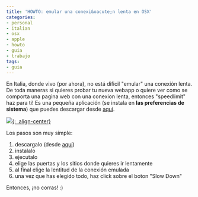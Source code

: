 ```yaml
---
title: 'HOWTO: emular una conexi&oacute;n lenta en OSX'
categories:
- personal
- italian
- osx
- apple
- howto
- guia
- trabajo
tags:
- guia
---
```

En Italia, donde vivo (por ahora), no está dificil "emular" una conexión
lenta. De toda maneras si quieres probar tu nueva webapp o quiere ver como se
comporta una pagina web con una conexion lenta, entonces "speedlimit" haz para
ti! Es una pequeña aplicación (se instala en **las preferencias de sistema**)
que puedes descargar desde [aquí](http://mschrag.github.com/).

[![]({{site.url}}/images/speedlimit.png){: .align-center}]({{site.url}}/images/speedlimit.png)

Los pasos son muy simple:

  1. descargalo (desde [aquí](http://mschrag.github.com/))
  2. instalalo
  3. ejecutalo
  4. elige las puertas y los sitios donde quieres ir lentamente
  5. al final elige la lentitud de la conexión emulada
  6. una vez que has elegido todo, haz click sobre el boton "Slow Down"
  
Entonces, ¡no corras! :)
